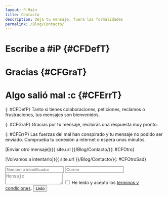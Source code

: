 ```yaml
---
layout: P-Main
title: Contacto
description: Deja tu mensaje, fuera las formalidades
permalink: /Blog/Contacto/
---
```


# Escribe a #iP 		{#CFDefT}

# Gracias 				{#CFGraT}

# Algo salió mal :c 	{#CFErrT}

{: #CFDefP}
Tanto si tienes colaboraciones, peticiones, reclamos o frustraciones, tus mensajes son bienvenidos.

{: #CFGraP}
Gracias por tu mensaje, recibirás una respuesta muy pronto.

{: #CFErrP}
Las fuerzas del mal han conspirado y tu mensaje no podido ser enviado. Comprueba tu conexión a internet o espera unos minutos.

[Enviar otro mensaje]({{ site.url }}/Blog/Contacto/){: #CFOtro}

[Volvamos a intentarlo]({{ site.url }}/Blog/Contacto/){: #CFOtroSad}

<form id="ContactForm" method="POST">
    <div class="FIzq">
        <input type="hidden" name="_subject" value="Mensaje desde #IP" />
        <input  class="FElem" type="text" placeholder="Nombre o identificador" name="Nombre" id="Nombre" required="">
        <input  class="FElem" type="email" placeholder="Correo" name="_replyto" id="Correo" required="">
    </div>
    <textarea placeholder="Mensaje" name="Mensaje" id="Mensaje" required=""></textarea>
    <input type="text" name="_gotcha" style="display:none" />
    <input type="hidden" name="Codigo" id="CFCodeRec">
    <span id="CFTerms"><input type="checkbox" id="CFAC" name="CFAC"> <label for="CFAC">He leído y acepto los <a id="CFBlogL" href="{{site.url}}/Terminos-condiciones-y-privacidad/">terminos y condiciones</a>.</label></span>
    <input type="submit" value="Listo" id="Enviar" class="Enviar">
</form>
<script src="{{ site.iP-Sources }}/JS/Universal/ContactForm.js"></script>
